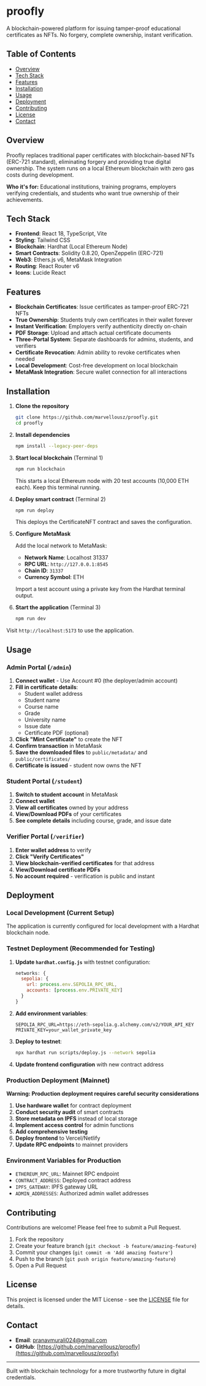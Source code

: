 # proofly

A blockchain-powered platform for issuing tamper-proof educational certificates as NFTs. No forgery, complete ownership, instant verification.

## Table of Contents

- [Overview](#overview)
- [Tech Stack](#tech-stack)
- [Features](#features)
- [Installation](#installation)
- [Usage](#usage)
- [Deployment](#deployment)
- [Contributing](#contributing)
- [License](#license)
- [Contact](#contact)

## Overview

Proofly replaces traditional paper certificates with blockchain-based NFTs (ERC-721 standard), eliminating forgery and providing true digital ownership. The system runs on a local Ethereum blockchain with zero gas costs during development.

**Who it's for:** Educational institutions, training programs, employers verifying credentials, and students who want true ownership of their achievements.

## Tech Stack

- **Frontend**: React 18, TypeScript, Vite
- **Styling**: Tailwind CSS
- **Blockchain**: Hardhat (Local Ethereum Node)
- **Smart Contracts**: Solidity 0.8.20, OpenZeppelin (ERC-721)
- **Web3**: Ethers.js v6, MetaMask Integration
- **Routing**: React Router v6
- **Icons**: Lucide React

## Features

- **Blockchain Certificates**: Issue certificates as tamper-proof ERC-721 NFTs
- **True Ownership**: Students truly own certificates in their wallet forever
- **Instant Verification**: Employers verify authenticity directly on-chain
- **PDF Storage**: Upload and attach actual certificate documents
- **Three-Portal System**: Separate dashboards for admins, students, and verifiers
- **Certificate Revocation**: Admin ability to revoke certificates when needed
- **Local Development**: Cost-free development on local blockchain
- **MetaMask Integration**: Secure wallet connection for all interactions

## Installation

1. **Clone the repository**
   ```bash
   git clone https://github.com/marvellousz/proofly.git
   cd proofly
   ```

2. **Install dependencies**
   ```bash
   npm install --legacy-peer-deps
   ```

3. **Start local blockchain** (Terminal 1)
   ```bash
   npm run blockchain
   ```
   
   This starts a local Ethereum node with 20 test accounts (10,000 ETH each). Keep this terminal running.

4. **Deploy smart contract** (Terminal 2)
   ```bash
   npm run deploy
   ```
   
   This deploys the CertificateNFT contract and saves the configuration.

5. **Configure MetaMask**
   
   Add the local network to MetaMask:
   - **Network Name**: Localhost 31337
   - **RPC URL**: `http://127.0.0.1:8545`
   - **Chain ID**: `31337`
   - **Currency Symbol**: ETH
   
   Import a test account using a private key from the Hardhat terminal output.

6. **Start the application** (Terminal 3)
   ```bash
   npm run dev
   ```

Visit `http://localhost:5173` to use the application.

## Usage

### Admin Portal (`/admin`)

1. **Connect wallet** - Use Account #0 (the deployer/admin account)
2. **Fill in certificate details**:
   - Student wallet address
   - Student name
   - Course name
   - Grade
   - University name
   - Issue date
   - Certificate PDF (optional)
3. **Click "Mint Certificate"** to create the NFT
4. **Confirm transaction** in MetaMask
5. **Save the downloaded files** to `public/metadata/` and `public/certificates/`
6. **Certificate is issued** - student now owns the NFT

### Student Portal (`/student`)

1. **Switch to student account** in MetaMask
2. **Connect wallet**
3. **View all certificates** owned by your address
4. **View/Download PDFs** of your certificates
5. **See complete details** including course, grade, and issue date

### Verifier Portal (`/verifier`)

1. **Enter wallet address** to verify
2. **Click "Verify Certificates"**
3. **View blockchain-verified certificates** for that address
4. **View/Download certificate PDFs**
5. **No account required** - verification is public and instant

## Deployment

### Local Development (Current Setup)

The application is currently configured for local development with a Hardhat blockchain node.

### Testnet Deployment (Recommended for Testing)

1. **Update `hardhat.config.js`** with testnet configuration:
   ```javascript
   networks: {
     sepolia: {
       url: process.env.SEPOLIA_RPC_URL,
       accounts: [process.env.PRIVATE_KEY]
     }
   }
   ```

2. **Add environment variables**:
   ```env
   SEPOLIA_RPC_URL=https://eth-sepolia.g.alchemy.com/v2/YOUR_API_KEY
   PRIVATE_KEY=your_wallet_private_key
   ```

3. **Deploy to testnet**:
   ```bash
   npx hardhat run scripts/deploy.js --network sepolia
   ```

4. **Update frontend configuration** with new contract address

### Production Deployment (Mainnet)

**Warning: Production deployment requires careful security considerations**

1. **Use hardware wallet** for contract deployment
2. **Conduct security audit** of smart contracts
3. **Store metadata on IPFS** instead of local storage
4. **Implement access control** for admin functions
5. **Add comprehensive testing**
6. **Deploy frontend** to Vercel/Netlify
7. **Update RPC endpoints** to mainnet providers

### Environment Variables for Production

- `ETHEREUM_RPC_URL`: Mainnet RPC endpoint
- `CONTRACT_ADDRESS`: Deployed contract address
- `IPFS_GATEWAY`: IPFS gateway URL
- `ADMIN_ADDRESSES`: Authorized admin wallet addresses

## Contributing

Contributions are welcome! Please feel free to submit a Pull Request.

1. Fork the repository
2. Create your feature branch (`git checkout -b feature/amazing-feature`)
3. Commit your changes (`git commit -m 'Add amazing feature'`)
4. Push to the branch (`git push origin feature/amazing-feature`)
5. Open a Pull Request

## License

This project is licensed under the MIT License - see the [LICENSE](LICENSE) file for details.

## Contact

- **Email**: pranavmurali024@gmail.com
- **GitHub**: [https://github.com/marvellousz/proofly](https://github.com/marvellousz/proofly)

---

Built with blockchain technology for a more trustworthy future in digital credentials.
